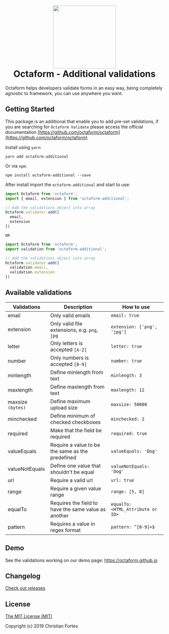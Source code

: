 <h1 align="center">
  <div align="center">
    <img src="https://avatars2.githubusercontent.com/u/37938941?s=400&u=b7a61cbf6b9686cb78d50258213b256159dbb7af&v=4" height="200" width="200"/>
  </div>
  <div align="center">
    Octaform - Additional validations
  </div>
</h1>

Octaform helps developers validate forms in an easy way, being completely agnostic to framework, you can use anywhere you want.

## Getting Started
This package is an additional that enable you to add pre-set validations, if you are searching for `Octaform Validate` please access the official documentation [https://github.com/octaform/octaform](https://github.com/octaform/octaform)

Install using `yarn`:
```
yarn add octaform-additional
```

Or via `npm`:
```
npm install octaform-additional --save
```

After install import the `octaform-additional` and start to use:

```js
import Octaform from 'octaform';
import { email, extension } from 'octaform-additional';

// Add the validations object into array
Octaform.validator.add([
  email,
  extension
])
```

`OR`

```js
import Octaform from 'octaform';
import validation from 'octaform-additional';

// Add the validations object into array
Octaform.validator.add([
  validation.email,
  validation.extension
])

```

## Available validations

Validations       | Description                                           | How to use
------------------|-------------------------------------------------------|--------------------
email             | Only valid emails                                     | `email: true`
extension         | Only valid file extensions, e.g. `png`, `jpg`         | `extension: ['png', 'jpg']`
letter            | Only letters is accepted `[A-Z]`                      | `letter: true`
number            | Only numbers is accepted `[0-9]`                      | `number: true`
minlength         | Define minlength from text                            | `minlength: 3`
maxlength         | Define maxlength from text                            | `maxlength: 12`
maxsize `(bytes)` | Define maximum upload size                            | `maxsize: 50000`
minchecked        | Define minimum of checked checkboxes                  | `minchecked: 2`
required          | Make that the field be required                       | `required: true`
valueEquals       | Require a value to be the same as the predefined      | `valueEquals: 'Dog'`
valueNotEquals    | Define one value that shouldn't be equal              | `valueNotEquals: 'Dog'`
url               | Require a valid url                                   | `url: true`
range             | Require a given value range                           | `range: [5, 8]`
equalTo           | Requires the field to have the same value as another  | `equalTo: <HTML_Attribute or ID>`
pattern           | Requires a value in regex format                      | `pattern: ^[0-9]+$`

## Demo
See the validations working on our demo page: https://octaform.github.io

## Changelog

[Check out releases](https://github.com/octaform/octaform-additional/releases)

## License

[The MIT License (MIT)](/LICENSE)

Copyright (c) 2019 Christian Fortes
